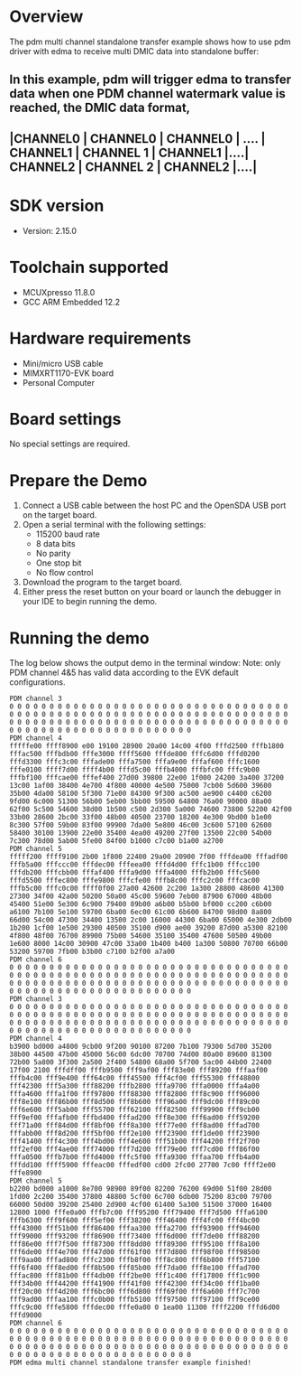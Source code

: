 Overview
========
The pdm multi channel standalone transfer example shows how to use pdm driver with edma to receive multi DMIC data into standalone buffer:

In this example, pdm will trigger edma to transfer data when one PDM channel watermark value is reached, the DMIC data format,
 ----------------------------------------------------------------------------------------------------------------------
 |CHANNEL0 | CHANNEL0 | CHANNEL0 | .... | CHANNEL1 | CHANNEL 1 | CHANNEL1 |....| CHANNEL2 | CHANNEL 2 | CHANNEL2 |....|
 ----------------------------------------------------------------------------------------------------------------------

SDK version
===========
- Version: 2.15.0

Toolchain supported
===================
- MCUXpresso  11.8.0
- GCC ARM Embedded  12.2

Hardware requirements
=====================
- Mini/micro USB cable
- MIMXRT1170-EVK board
- Personal Computer

Board settings
==============
No special settings are required.

Prepare the Demo
================
1.  Connect a USB cable between the host PC and the OpenSDA USB port on the target board.
2.  Open a serial terminal with the following settings:
    - 115200 baud rate
    - 8 data bits
    - No parity
    - One stop bit
    - No flow control
3.  Download the program to the target board.
4.  Either press the reset button on your board or launch the debugger in your IDE to begin running the demo.

Running the demo
================
The log below shows the output demo in the terminal window:
Note: only PDM channel 4&5 has valid data according to the EVK default configurations.
~~~~~~~~~~~~~~~~~~~~~~~~~~~~~~~~~~~
PDM channel 3
0 0 0 0 0 0 0 0 0 0 0 0 0 0 0 0 0 0 0 0 0 0 0 0 0 0 0 0 0 0 0 0 0 0 0 0 0 0 0 0 0 0 0 0 0 0 0 0 0 0 0 0 0 0 0 0 0 0 0 0 0 0 0 0 0 0 0 0 0 0 0 0 0 0 0 0 0 0 0 0 0 0 0 0 0 0 0 0 0 0 0 0 0 0 0 0 0 0 0 0 0 0 0 0 0 0 0 0 0 0 0 0 0 0 0 0 0 0 0 0 0 0 0 0 0 0 0 0
PDM channel 4
fffffe00 ffff8900 e00 19100 28900 20a00 14c00 4f00 fffd2500 fffb1800 fffac500 fffbdb00 fffe3000 ffff5600 fffde800 fffc6d00 fffd0200 fffd3300 fffc3c00 fffade00 fffa7500 fffa9e00 fffaf600 fffc1600 fffe0100 ffff7d00 ffff4b00 fffd5c00 fffb4000 fffbfc00 fffc9b00 fffbf100 fffcae00 fffef400 27d00 39800 22e00 1f000 24200 3a400 37200 13c00 1af00 38400 4e700 4f800 40000 4e500 75000 7cb00 5d600 39600 35b00 4da00 58100 5f300 71e00 84300 9f300 ac500 ae900 c4400 c6200 9fd00 6c000 51300 56b00 5eb00 5bb00 59500 64800 76a00 90000 88a00 62f00 5c500 54600 38d00 1b500 c500 2d300 5a000 74600 73800 52200 42f00 33b00 28600 2bc00 33f00 48b00 40500 23700 18200 4e300 9bd00 b1e00 8c300 57f00 59b00 83f00 99900 7da00 5e800 46c00 3c600 57100 62600 58400 30100 13900 22e00 35400 4ea00 49200 27f00 13500 22c00 54b00 7c300 78d00 5ab00 5fe00 84f00 b1000 c7c00 b1a00 a2700
PDM channel 5
fffff200 ffff9100 2b00 1f800 22400 29a00 20900 7f00 fffdea00 fffadf00 fffb5a00 fffccc00 fffdec00 fffeea00 fffd4d00 fffc1b00 fffcc100 fffdb200 fffcbb00 fffaf400 fffa9d00 fffa4000 fffb2b00 fffc5600 fffd5500 fffec800 fffe9800 fffcfe00 fffb8c00 fffc2c00 fffcac00 fffb5c00 fffc0c00 ffff0f00 27a00 42600 2c200 1a300 28800 48600 41300 27300 34f00 42a00 50200 50a00 45c00 59600 7eb00 87900 67000 48b00 45400 51e00 5e300 6c900 79400 89b00 a6b00 b5b00 bf000 cc200 c6b00 a6100 7b100 5e100 59700 6ba00 6ec00 61c00 6b600 84700 98d00 8a800 66d00 54c00 47300 34400 13500 2c00 16000 44300 6ba00 65000 4e300 2db00 1b200 1cf00 1e500 29300 40500 35100 d900 ae00 39200 87d00 a5300 82100 4f800 48f00 76700 89900 75b00 54600 35100 35400 47600 50500 49b00 1e600 8000 14c00 30900 47c00 33a00 1b400 b400 1a300 50800 70700 66b00 53200 59700 7fb00 b3b00 c7100 b2f00 a7a00
PDM channel 6
0 0 0 0 0 0 0 0 0 0 0 0 0 0 0 0 0 0 0 0 0 0 0 0 0 0 0 0 0 0 0 0 0 0 0 0 0 0 0 0 0 0 0 0 0 0 0 0 0 0 0 0 0 0 0 0 0 0 0 0 0 0 0 0 0 0 0 0 0 0 0 0 0 0 0 0 0 0 0 0 0 0 0 0 0 0 0 0 0 0 0 0 0 0 0 0 0 0 0 0 0 0 0 0 0 0 0 0 0 0 0 0 0 0 0 0 0 0 0 0 0 0 0 0 0 0 0 0
PDM channel 3
0 0 0 0 0 0 0 0 0 0 0 0 0 0 0 0 0 0 0 0 0 0 0 0 0 0 0 0 0 0 0 0 0 0 0 0 0 0 0 0 0 0 0 0 0 0 0 0 0 0 0 0 0 0 0 0 0 0 0 0 0 0 0 0 0 0 0 0 0 0 0 0 0 0 0 0 0 0 0 0 0 0 0 0 0 0 0 0 0 0 0 0 0 0 0 0 0 0 0 0 0 0 0 0 0 0 0 0 0 0 0 0 0 0 0 0 0 0 0 0 0 0 0 0 0 0 0 0
PDM channel 4
b3900 bd000 a4800 9cb00 9f200 90100 87200 7b100 79300 5d700 35200 38b00 44500 47b00 45000 56c00 6dc00 70700 74d00 80a00 89600 81300 72b00 5a800 3f300 2a500 2f400 54800 68a00 5f700 5ac00 44b00 22400 17f00 2100 fffdff00 fffb9500 fff9af00 fff83e00 fff89200 fffaaf00 fffb4c00 fff9e400 fff64c00 fff45500 fff4cf00 fff55300 fff48800 fff42300 fff5a300 fff88200 fffb2800 fffa9700 fffa0000 fffa4a00 fffa4600 fffa1f00 fff97800 fff88300 fff82800 fff8c900 fff96000 fff8e100 fff86b00 fff8d500 fff8b600 fff96a00 fff9dc00 fff89c00 fff6e600 fff5ab00 fff55700 fff62100 fff82500 fff99900 fff9cb00 fff9ef00 fffafb00 fffbd400 fffad200 fff8e300 fff6ad00 fff59200 fff71a00 fff84d00 fff8bf00 fff8a300 fff77e00 fff8ad00 fffad700 fffabb00 fff8d200 fff5bf00 fff2e100 fff23900 fff1de00 fff23900 fff41400 fff4c300 fff4bd00 fff4e600 fff51b00 fff44200 fff2f700 fff2ef00 fff4ae00 fff74000 fff7d200 fff79e00 fff7cd00 fff86f00 fffa0500 fffb7b00 fffd4000 fffc5f00 fffa9300 fffaa700 fffb4a00 fffdd100 ffff5900 fffeac00 fffedf00 cd00 2fc00 27700 7c00 ffff2e00 fffe8900
PDM channel 5
b2200 bd000 a1000 8e700 98900 89f00 82200 76200 69d00 51f00 28d00 1fd00 2c200 35400 37800 48800 5cf00 6c700 6db00 75200 83c00 79700 66000 50d00 39200 25400 2d900 4cf00 61400 5a300 51500 37000 16400 12800 1000 fffe0a00 fffb7c00 fff95200 fff79400 fff7d500 fffa6100 fffb6300 fff9f600 fff5ef00 fff38200 fff46400 fff4fc00 fff4bc00 fff43000 fff51b00 fff86400 fffaa300 fffa2700 fff93900 fff94600 fff99000 fff93200 fff86900 fff73400 fff6d000 fff7de00 fff88200 fff86e00 fff7f500 fff87300 fff8dd00 fff89300 fff95100 fff8a100 fff6de00 fff4e700 fff47d00 fff61f00 fff7d800 fff98f00 fff98500 fff9aa00 fffad800 fffc2300 fffb8f00 fff8c800 fff6b800 fff57100 fff6f400 fff8ed00 fff8b500 fff85b00 fff7da00 fff8e100 fffad700 fffac800 fff81b00 fff4db00 fff2be00 fff1c400 fff17800 fff1c900 fff34b00 fff44200 fff41900 fff41f00 fff42300 fff34c00 fff1ba00 fff20c00 fff4d200 fff6bc00 fff6d800 fff69f00 fff6a600 fff7c700 fff9ad00 fffaa100 fffc0b00 fffb5100 fff97500 fff97100 fff9ce00 fffc9c00 fffe5800 fffdec00 fffe0a00 0 1ea00 11300 ffff2200 fffd6d00 fffd9000
PDM channel 6
0 0 0 0 0 0 0 0 0 0 0 0 0 0 0 0 0 0 0 0 0 0 0 0 0 0 0 0 0 0 0 0 0 0 0 0 0 0 0 0 0 0 0 0 0 0 0 0 0 0 0 0 0 0 0 0 0 0 0 0 0 0 0 0 0 0 0 0 0 0 0 0 0 0 0 0 0 0 0 0 0 0 0 0 0 0 0 0 0 0 0 0 0 0 0 0 0 0 0 0 0 0 0 0 0 0 0 0 0 0 0 0 0 0 0 0 0 0 0 0 0 0 0 0 0 0 0 0
PDM edma multi channel standalone transfer example finished!
~~~~~~~~~~~~~~~~~~~~~~~~~~~~~~~~~~~

